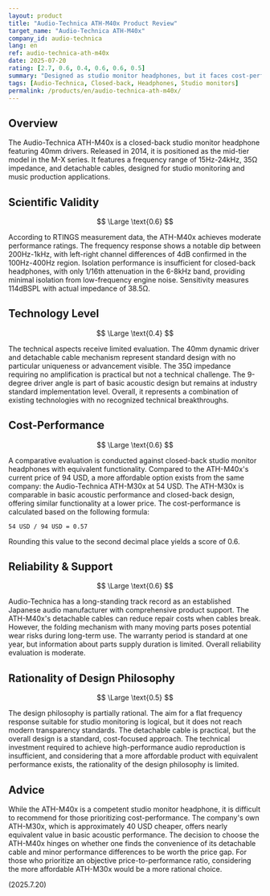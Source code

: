 ```yaml
---
layout: product
title: "Audio-Technica ATH-M40x Product Review"
target_name: "Audio-Technica ATH-M40x"
company_id: audio-technica
lang: en
ref: audio-technica-ath-m40x
date: 2025-07-20
rating: [2.7, 0.6, 0.4, 0.6, 0.6, 0.5]
summary: "Designed as studio monitor headphones, but it faces cost-performance challenges as there are more affordable alternatives with equivalent performance in the current market."
tags: [Audio-Technica, Closed-back, Headphones, Studio monitors]
permalink: /products/en/audio-technica-ath-m40x/
---
```

## Overview

The Audio-Technica ATH-M40x is a closed-back studio monitor headphone featuring 40mm drivers. Released in 2014, it is positioned as the mid-tier model in the M-X series. It features a frequency range of 15Hz-24kHz, 35Ω impedance, and detachable cables, designed for studio monitoring and music production applications.

## Scientific Validity

$$ \Large \text{0.6} $$

According to RTINGS measurement data, the ATH-M40x achieves moderate performance ratings. The frequency response shows a notable dip between 200Hz-1kHz, with left-right channel differences of 4dB confirmed in the 100Hz-400Hz region. Isolation performance is insufficient for closed-back headphones, with only 1/16th attenuation in the 6-8kHz band, providing minimal isolation from low-frequency engine noise. Sensitivity measures 114dBSPL with actual impedance of 38.5Ω.

## Technology Level

$$ \Large \text{0.4} $$

The technical aspects receive limited evaluation. The 40mm dynamic driver and detachable cable mechanism represent standard design with no particular uniqueness or advancement visible. The 35Ω impedance requiring no amplification is practical but not a technical challenge. The 9-degree driver angle is part of basic acoustic design but remains at industry standard implementation level. Overall, it represents a combination of existing technologies with no recognized technical breakthroughs.

## Cost-Performance

$$ \Large \text{0.6} $$

A comparative evaluation is conducted against closed-back studio monitor headphones with equivalent functionality. Compared to the ATH-M40x's current price of 94 USD, a more affordable option exists from the same company: the Audio-Technica ATH-M30x at 54 USD. The ATH-M30x is comparable in basic acoustic performance and closed-back design, offering similar functionality at a lower price. The cost-performance is calculated based on the following formula:

`54 USD / 94 USD = 0.57`

Rounding this value to the second decimal place yields a score of 0.6.

## Reliability & Support

$$ \Large \text{0.6} $$

Audio-Technica has a long-standing track record as an established Japanese audio manufacturer with comprehensive product support. The ATH-M40x's detachable cables can reduce repair costs when cables break. However, the folding mechanism with many moving parts poses potential wear risks during long-term use. The warranty period is standard at one year, but information about parts supply duration is limited. Overall reliability evaluation is moderate.

## Rationality of Design Philosophy

$$ \Large \text{0.5} $$

The design philosophy is partially rational. The aim for a flat frequency response suitable for studio monitoring is logical, but it does not reach modern transparency standards. The detachable cable is practical, but the overall design is a standard, cost-focused approach. The technical investment required to achieve high-performance audio reproduction is insufficient, and considering that a more affordable product with equivalent performance exists, the rationality of the design philosophy is limited.

## Advice

While the ATH-M40x is a competent studio monitor headphone, it is difficult to recommend for those prioritizing cost-performance. The company's own ATH-M30x, which is approximately 40 USD cheaper, offers nearly equivalent value in basic acoustic performance. The decision to choose the ATH-M40x hinges on whether one finds the convenience of its detachable cable and minor performance differences to be worth the price gap. For those who prioritize an objective price-to-performance ratio, considering the more affordable ATH-M30x would be a more rational choice.

(2025.7.20)